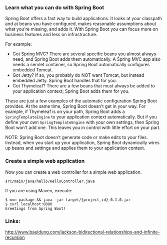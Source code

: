 ### Learn what you can do with Spring Boot

Spring Boot offers a fast way to build applications. It looks at your classpath and at beans you have configured, makes reasonable assumptions about what you're missing, and adds it. With Spring Boot you can focus more on business features and less on infrastructure.

For example:

- Got Spring MVC? There are several specific beans you almost always need, and Spring Boot adds them automatically. A Spring MVC app also needs a servlet container, so Spring Boot automatically configures embedded Tomcat.
- Got Jetty? If so, you probably do NOT want Tomcat, but instead embedded Jetty. Spring Boot handles that for you.
- Got Thymeleaf? There are a few beans that must always be added to your application context; Spring Boot adds them for you.

These are just a few examples of the automatic configuration Spring Boot provides. At the same time, Spring Boot doesn't get in your way. For example, if Thymeleaf is on your path, Spring Boot adds a `SpringTemplateEngine` to your application context automatically. But if you define your own `SpringTemplateEngine` with your own settings, then Spring Boot won't add one. This leaves you in control with little effort on your part.

NOTE: Spring Boot doesn't generate code or make edits to your files. Instead, when you start up your application, Spring Boot dynamically wires up beans and settings and applies them to your application context.

### Create a simple web application
Now you can create a web controller for a simple web application.

`src/main/java/hello/HelloController.java`

If you are using Maven, execute:

```
$ mvn package && java -jar target/{project_id}-0.1.0.jar
$ curl localhost:8080
Greetings from Spring Boot!
```

### Links:
<http://www.baeldung.com/jackson-bidirectional-relationships-and-infinite-recursion>